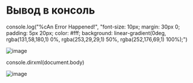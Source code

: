 # Вывод в консоль

console.log("%cAn Error Happened!", "font-size: 10px; margin: 30px 0; padding: 5px 20px; color: #fff; background: linear-gradient(0deg, rgba(131,58,180,1) 0%, rgba(253,29,29,1) 50%, rgba(252,176,69,1) 100%);")

![image](https://github.com/wmcheck/Notes/assets/2428660/ab791170-7b2a-4063-94ae-d16ccb5fdf68)

console.dirxml(document.body)


![image](https://github.com/wmcheck/Notes/assets/2428660/660d3b59-491b-41cb-a2f5-3177bc17532d)
